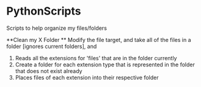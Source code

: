 # PythonScripts
Scripts to help organize my files/folders


**Clean my X Folder **
Modify the file target, and take all of the files in a folder [ignores current folders], and 
  1) Reads all the extensions for 'files' that are in the folder currently
  2) Create a folder for each extension type that is represented in the folder that does not exist already
  3) Places files of each extension into their respective folder

